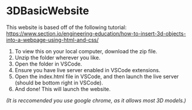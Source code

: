 # 3DBasicWebsite

This website is based off of the following tutorial: https://www.section.io/engineering-education/how-to-insert-3d-objects-into-a-webpage-using-html-and-css/ 
<p>
  <ol>
    <li>To view this on your local computer, download the zip file. </li>
    <li>Unzip the folder wherever you like.</li>
    <li>Open the folder in VSCode.</li>
    <li> Ensure you have live server enabled in VSCode extensions. </li>
    <li>Open the index.html file in VSCode, and then launch the live server (should be bottom right in VSCode). </li>
    <li>And done! This will launch the website.</li>
  </ol>
   <i>(It is reccomended you use google chrome, as it allows most 3D models.)</i>
</p>

